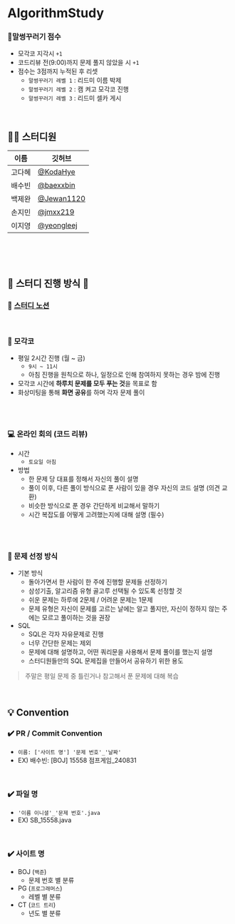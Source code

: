 # AlgorithmStudy

### 🤪말썽꾸러기 점수
- 모각코 지각시 `+1`
- 코드리뷰 전(9:00)까지 문제 풀지 않았을 시 `+1`
- 점수는 3점까지 누적된 후 리셋
   - `말썽꾸러기 레벨 1` : 리드미 이름 박제
   - `말썽꾸러기 레벨 2` : 캠 켜고 모각코 진행
   - `말썽꾸러기 레벨 3` : 리드미 셀카 게시 

<br>

## 👨‍💻 스터디원

| 이름  |깃허브|
|-----|---|
| 고다혜 |[@KodaHye](https://github.com/KodaHye)|
| 배수빈 |[@baexxbin](https://github.com/baexxbin)|
| 백제완 |[@Jewan1120](https://github.com/Jewan1120)|
| 손지민 |[@jmxx219](https://github.com/jmxx219)|
| 이지영 |[@yeongleej](https://github.com/yeongleej)|


<br>
<br>
<br>


## 🌟 스터디 진행 방식 🌟

### 📒 [스터디 노션](https://www.notion.so/5a33eb1d51c0428c8460dfa45452f66b?pvs=4)

<br>

### 🌱 모각코
* 평일 2시간 진행 (월 ~ 금)
    * `9시 ~ 11시`
    * 아침 진행을 원칙으로 하나, 일정으로 인해 참여하지 못하는 경우 밤에 진행
* 모각코 시간에 **하루치 문제를 모두 푸는 것**을 목표로 함
* 화상미팅을 통해 **화면 공유**를 하며 각자 문제 풀이

<br>
<br>

### 💻 온라인 회의 (코드 리뷰)
* 시간
    * `토요일 아침`
* 방법
    * 한 문제 당 대표를 정해서 자신의 풀이 설명
    * 풀이 이후, 다른 풀이 방식으로 푼 사람이 있을 경우 자신의 코드 설명 (의견 교환)
    * 비슷한 방식으로 푼 경우 간단하게 비교해서 말하기
    * 시간 복잡도를 어떻게 고려했는지에 대해 설명 (필수)

<br>
<br>

### 📝 문제 선정 방식
* 기본 방식
    * 돌아가면서 한 사람이 한 주에 진행할 문제들 선정하기
    * 삼성기출, 알고리즘 유형 골고루 선택될 수 있도록 선정할 것
    * 쉬운 문제는 하루에 2문제 / 어려운 문제는 1문제
    * 문제 유형은 자신이 문제를 고르는 날에는 알고 풀지만, 자신이 정하지 않는 주에는 모르고 풀이하는 것을 권장
* SQL
    * SQL은 각자 자유문제로 진행
    * 너무 간단한 문제는 제외
    * 문제에 대해 설명하고, 어떤 쿼리문을 사용해서 문제 풀이를 했는지 설명
    * 스터디원들만의 SQL 문제집을 만들어서 공유하기 위한 용도

 > 주말은 평일 문제 중 틀린거나 참고해서 푼 문제에 대해 복습

<br>

## 💡 Convention

### ✔️ PR / Commit Convention
- `이름: ['사이트 명'] '문제 번호'_'날짜'`
- EX) 배수빈: [BOJ] 15558 점프게임_240831

<br>

### ✔️ 파일 명
- `'이름 이니셜'_'문제 번호'.java`
- EX) SB_15558.java

<br>

### ✔️ 사이트 명
- BOJ (`백준`)
    - 문제 번호 별 분류
- PG (`프로그래머스`)
    - 레벨 별 분류
- CT (`코드 트리`)
    - 년도 별 분류

